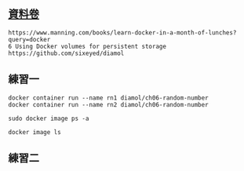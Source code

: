 ## [資料卷](https://philipzheng.gitbook.io/docker_practice/data_management/volume)
```
https://www.manning.com/books/learn-docker-in-a-month-of-lunches?query=docker
6 Using Docker volumes for persistent storage
https://github.com/sixeyed/diamol
```

## 練習一
```docker
docker container run --name rn1 diamol/ch06-random-number
docker container run --name rn2 diamol/ch06-random-number
```
```
sudo docker image ps -a
```
```
docker image ls
```

## 練習二
